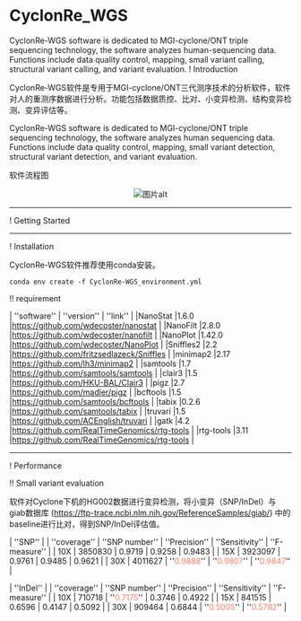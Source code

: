 # CyclonRe_WGS
CyclonRe-WGS software is dedicated to MGI-cyclone/ONT triple sequencing technology, the software analyzes human-sequencing data. Functions include data quality control, mapping, small variant calling, structural variant calling, and variant evaluation.
! Introduction

CyclonRe-WGS软件是专用于MGI-cyclone/ONT三代测序技术的分析软件，软件对人的重测序数据进行分析。功能包括数据质控、比对、小变异检测、结构变异检测、变异评估等。

CyclonRe-WGS software is dedicated to MGI-cyclone/ONT triple sequencing technology, the software analyzes human sequencing data. Functions include data quality control, mapping, small variant detection, structural variant detection, and variant evaluation.



软件流程图

<div align=center><img src="https://pic.imgdb.cn/item/660bdcb69f345e8d039464a8.png" alt="图片alt" title="图2"></div>


---
! Getting Started



---

! Installation

CyclonRe-WGS软件推荐使用conda安装。

```Shel
conda env create -f CyclonRe-WGS_environment.yml
```

!! requirement

| ''software'' | ''version'' | ''link'' |
|NanoStat |1.6.0 |https://github.com/wdecoster/nanostat |
|NanoFilt |2.8.0 |https://github.com/wdecoster/nanofilt |
|NanoPlot |1.42.0 |https://github.com/wdecoster/NanoPlot |
|Sniffles2 |2.2 |https://github.com/fritzsedlazeck/Sniffles |
|minimap2 |2.17 |https://github.com/lh3/minimap2 |
|samtools |1.7 |https://github.com/samtools/samtools |
|clair3 |1.5 |https://github.com/HKU-BAL/Clair3 |
|pigz |2.7 |https://github.com/madler/pigz |
|bcftools |1.5 |https://github.com/samtools/bcftools |
|tabix |0.2.6 |https://github.com/samtools/tabix |
|truvari |1.5 |https://github.com/ACEnglish/truvari |
|gatk |4.2 |https://github.com/RealTimeGenomics/rtg-tools |
|rtg-tools |3.11 |https://github.com/RealTimeGenomics/rtg-tools |


---
! Performance

!! Small variant evaluation

软件对Cyclone下机的HG002数据进行变异检测，将小变异（SNP/InDel）与giab数据库 (https://ftp-trace.ncbi.nlm.nih.gov/ReferenceSamples/giab/) 中的baseline进行比对，得到SNP/InDel评估值。

| ''SNP'' |
| ''coverage'' | ''SNP number'' | ''Precision'' | ''Sensitivity'' | ''F-measure'' |
| 10X | 3850830 | 0.9719 | 0.9258 | 0.9483 |
| 15X | 3923097 | 0.9761 | 0.9485 | 0.9621 |
| 30X | 4011627 | ''<font color="Salmon">0.9888</font>'' | ''<font color="Salmon">0.9807</font>'' | ''<font color="Salmon">0.9847</font>'' |


| ''InDel'' |
| ''coverage'' | ''SNP number'' | ''Precision'' | ''Sensitivity'' | ''F-measure'' |
| 10X | 710718 | ''<font color="Salmon">0.7175</font>'' | 0.3746 | 0.4922 |
| 15X | 841515 | 0.6596 | 0.4147 | 0.5092 |
| 30X | 909464 | 0.6844 | ''<font color="Salmon">0.5005</font>'' | ''<font color="Salmon">0.5782</font>'' |
